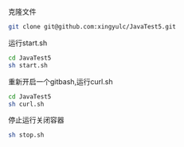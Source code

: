 克隆文件
```bash
git clone git@github.com:xingyulc/JavaTest5.git
```
运行start.sh
```bash
cd JavaTest5
sh start.sh
```
重新开启一个gitbash,运行curl.sh
```bash
cd JavaTest5
sh curl.sh
```
停止运行关闭容器
```bash
sh stop.sh
```